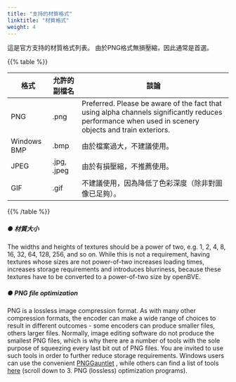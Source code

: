 ```yaml
---
title: "支持的材質格式"
linktitle: "材質格式"
weight: 4
---
```


這是官方支持的材質格式列表。 由於PNG格式無損壓縮，因此通常是首選。

{{% table %}}

| 格式      | 允許的副檔名 | 談論                                                      |
| ----------- | ----------------------- | ------------------------------------------------------------ |
| PNG         | .png                    | Preferred. Please be aware of the fact that using alpha channels significantly reduces performance when used in scenery objects and train exteriors. |
| Windows BMP | .bmp                    | 由於檔案過大，不建議使用。                      |
| JPEG        | .jpg, .jpeg             | 由於有損壓縮，不推薦使用。 |
| GIF         | .gif                    | 不建議使用，因為降低了色彩深度（除非對圖像已足夠）。 |

{{% /table %}}

##### ● 材質大小

The widths and heights of textures should be a power of two, e.g. 1, 2, 4, 8, 16, 32, 64, 128, 256, and so on. While this is not a requirement, having textures whose sizes are not power-of-two increases loading times, increases storage requirements and introduces blurriness, because these textures have to be converted to a power-of-two size by openBVE.

##### ● PNG file optimization

PNG is a lossless image compression format. As with many other compression formats, the encoder can make a wide range of choices to result in different outcomes - some encoders can produce smaller files, others larger files. Normally, image editing software do not produce the smallest PNG files, which is why there are a number of tools with the sole purpose of squeezing every last bit out of PNG files. You are invited to use such tools in order to further reduce storage requirements. Windows users can use the convenient [PNGGauntlet](http://brh.numbera.com/software/pnggauntlet/) , while others can find a list of tools [here](http://optipng.sourceforge.net/pngtech/optipng.html)  (scroll down to 3. PNG (lossless) optimization programs).